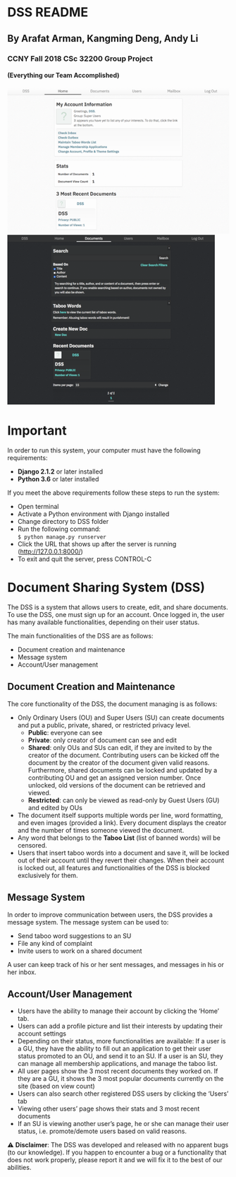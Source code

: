 # DSS README
## By Arafat Arman, Kangming Deng, Andy Li
### CCNY Fall 2018 CSc 32200 Group Project
#### (Everything our Team Accomplished)

![Home - Light](./screenshots/home-light.png)
![Documents - Dark](./screenshots/documents-dark.png)

# Important
In order to run this system, your computer must have the following requirements:
- **Django 2.1.2** or later installed
- **Python 3.6** or later installed

If you meet the above requirements follow these steps to run the system:
- Open terminal
- Activate a Python environment with Django installed
- Change directory to DSS folder
- Run the following command:<br>`$ python manage.py runserver`
- Click the URL that shows up after the server is running (http://127.0.0.1:8000/)
- To exit and quit the server, press CONTROL-C

# Document Sharing System (DSS)
The DSS is a system that allows users to create, edit, and share documents. To use the DSS, one must sign up for an account. Once logged in, the user has many available functionalities, depending on their user status.

The main functionalities of the DSS are as follows:
- Document creation and maintenance
- Message system
- Account/User management

## Document Creation and Maintenance
The core functionality of the DSS, the document managing is as follows:
- Only Ordinary Users (OU) and Super Users (SU) can create documents and put a public, private, shared, or restricted privacy level.
	- **Public**: everyone can see
	- **Private**: only creator of document can see and edit
	- **Shared**: only OUs and SUs can edit, if they are invited to by the creator of the document. Contributing users can be kicked off the document by the creator of the document given valid reasons. Furthermore, shared documents can be locked and updated by a contributing OU and get an assigned version number. Once unlocked, old versions of the document can be retrieved and viewed.
	- **Restricted**: can only be viewed as read-only by Guest Users (GU) and edited by OUs
- The document itself supports multiple words per line, word formatting, and even images (provided a link). Every document displays the creator and the number of times someone viewed the document.
- Any word that belongs to the **Taboo List** (list of banned words) will be censored.
- Users that insert taboo words into a document and save it, will be locked out of their account until they revert their changes. When their account is locked out, all features and functionalities of the DSS is blocked exclusively for them.

## Message System
In order to improve communication between users, the DSS provides a message system. The message system can be used to:
- Send taboo word suggestions to an SU
- File any kind of complaint
- Invite users to work on a shared document

A user can keep track of his or her sent messages, and messages in his or her inbox.

## Account/User Management
- Users have the ability to manage their account by clicking the ‘Home’ tab.
- Users can add a profile picture and list their interests by updating their account settings
- Depending on their status, more functionalities are available: If a user is a GU, they have the ability to fill out an application to get their user status promoted to an OU, and send it to an SU. If a user is an SU, they can manage all membership applications, and manage the taboo list.
- All user pages show the 3 most recent documents they worked on. If they are a GU, it shows the 3 most popular documents currently on the site (based on view count)
- Users can also search other registered DSS users by clicking the ‘Users’ tab
- Viewing other users’ page shows their stats and 3 most recent documents
- If an SU is viewing another user’s page, he or she can manage their user status, i.e. promote/demote users based on valid reasons.

⚠️ **Disclaimer**: The DSS was developed and released with no apparent bugs (to our knowledge). If you happen to encounter a bug or a functionality that does not work properly, please report it and we will fix it to the best of our abilities.
